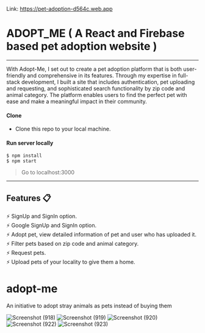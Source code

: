 Link: https://pet-adoption-d564c.web.app


# ADOPT_ME ( A React and Firebase based pet adoption website )
----
With Adopt-Me, I set out to create a pet adoption platform that is both user-friendly and comprehensive in its features. Through my expertise in full-stack development, I built a site that includes authentication, pet uploading and requesting, and sophisticated search functionality by zip code and animal category. The platform enables users to find the perfect pet with ease and make a meaningful impact in their community.


#### Clone

- Clone this repo to your local machine.

#### Run server locally

```shell
$ npm install
$ npm start
```
> Go to localhost:3000

---

## Features 📋
⚡️ SignUp and SignIn option.\
⚡️ Google SignUp and SignIn option.\
⚡️ Adopt pet, view detailed information of pet and user who has uploaded it.\
⚡️ Filter pets based on zip code and animal category.\
⚡️ Request pets.\
⚡️ Upload pets of your locality to give them a home.




# adopt-me
An initiative to adopt stray animals as pets instead of buying them

![Screenshot (918)](https://user-images.githubusercontent.com/77433607/230284292-10f53140-f3ce-4119-bd27-1168b1868173.png)
![Screenshot (919)](https://user-images.githubusercontent.com/77433607/230284297-06c8b64d-c06f-40aa-a72d-0aac888e35b0.png)
![Screenshot (920)](https://user-images.githubusercontent.com/77433607/230284305-4b6262da-2593-4c50-9f6c-b237adedac16.png)
![Screenshot (922)](https://user-images.githubusercontent.com/77433607/230284310-4aceb940-6340-4f6b-956f-84a8467a8438.png)
![Screenshot (923)](https://user-images.githubusercontent.com/77433607/230284314-bed024b9-b7b6-4093-9d8f-c5600f38cf27.png)
